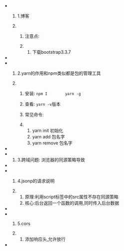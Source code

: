 - 1. 1.博客

  2. 1. 注意点:

     2. 1. 下载bootstrap3.3.7

-  

- 1. 2.yarn的作用和npm类似都是包的管理工具

  2. 1. 安装: `npm I        yarn -g`

     2. 查看: `yarn -v`版本

     3. 常见命令:

     4. 1. yarn init         初始化
        2. yarn add 包名字
        3. yarn remove 包名字

-  

- 1. 3.跨域问题: 浏览器的同源策略导致

-  

- 1. 4.jsonp的请求说明

  2. 1. 原理:利用script标签中的src属性不存在同源策略
     2. 核心:后台返回一个函数的调用,同时传入后台数据

-  

- 1. 5.cors

  2. 1. 添加响应头,允许放行

-  